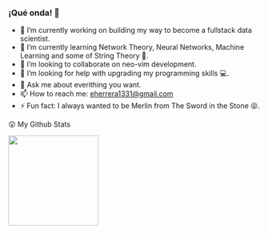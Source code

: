 ### ¡Qué onda! 👋

<!--
**emilianolel/emilianolel** is a ✨ _special_ ✨ repository because its `README.md` (this file) appears on your GitHub profile.

Here are some ideas to get you started:

-->

- 🔭 I’m currently working on building my way to become a fullstack data scientist.
- 🌱 I’m currently learning Network Theory, Neural Networks, Machine Learning and some of String Theory :moyai:.
- 👯 I’m looking to collaborate on neo-vim development.
- 🤔 I’m looking for help with upgrading my programming skills :computer:.
- 💬 Ask me about everithing you want.
- 📫 How to reach me: eherrera1331@gmail.com
- ⚡ Fun fact: I always wanted to be Merlin from The Sword in the Stone :stuck_out_tongue_closed_eyes:.

:astonished: My Github Stats 

<img height="180em" src="https://github-readme-stats.vercel.app/api?username=emilianolel&show_icons=true&hide_border=true&&count_private=true&include_all_commits=true" />


